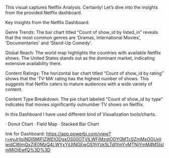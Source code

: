This visual captures Netflix Analysis. Certainly! 
Let’s dive into the insights from the provided Netflix dashboard.

Key Insights from the Netflix Dashboard:

Genre Trends: The bar chart titled “Count of show_id by listed_in” reveals that the most common genres are ‘Dramas, International Movies’, 'Documentaries' and ‘Stand-Up Comedy’.

Global Reach: The world map highlights the countries with available Netflix shows. The United States stands out as the dominant market, indicating extensive availability there.

Content Ratings: The horizontal bar chart titled “Count of show_id by rating” shows that the ‘TV-MA’ rating has the highest number of shows. This suggests that Netflix caters to mature audiences with a wide variety of content.

Content Type Breakdown: The pie chart labeled “Count of show_id by type” indicates that movies significantly outnumber TV shows on Netflix.
 
In this Dashboard I have used different kind of Visualization tools/charts.
 
 · Donut Chart
 · Field Map
 · Stacked Bar Chart


link for Dashboard: https://app.powerbi.com/view?r=eyJrIjoiNDI5MjFlZWEtODgxOS00OTVlLWFjMzgtODY0MTc0ZmMxOGUxIiwidCI6ImQxZjE0MzQ4LWYxYjUtNGEwOS1hYzk5LTdlYmYyMTNjYmM4MSIsImMiOjEwfQ%3D%3D

